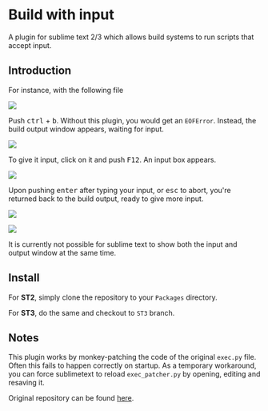 Build with input
================

A plugin for sublime text 2/3 which allows build systems to run scripts that accept input. 

## Introduction

For instance, with the following file

![](https://raw.github.com/eric-wieser/build-with-input/screenshots/first.png)

Push <kbd>ctrl</kbd> + <kbd>b</kbd>. Without this plugin, you would get an `EOFError`. Instead, the build output window appears, waiting for input.

![](https://raw.github.com/eric-wieser/build-with-input/screenshots/second.png)

To give it input, click on it and push <kbd>F12</kbd>. An input box appears.

![](https://raw.github.com/eric-wieser/build-with-input/screenshots/third.png)

Upon pushing <kbd>enter</kbd> after typing your input, or <kbd>esc</kbd> to abort, you're returned back to the build output, ready to give more input.

![](https://raw.github.com/eric-wieser/build-with-input/screenshots/fourth.png)

![](https://raw.github.com/eric-wieser/build-with-input/screenshots/fifth.png)

It is currently not possible for sublime text to show both the input and output window at the same time.

## Install

For __ST2__, simply clone the repository to your `Packages` directory.

For __ST3__, do the same and checkout to `ST3` branch.

## Notes

This plugin works by monkey-patching the code of the original `exec.py` file. Often this fails to happen correctly on startup. As a temporary workaround, you can force sublimetext to reload `exec_patcher.py` by opening, editing and resaving it.

Original repository can be found [here](https://github.com/eric-wieser/build-with-input).
